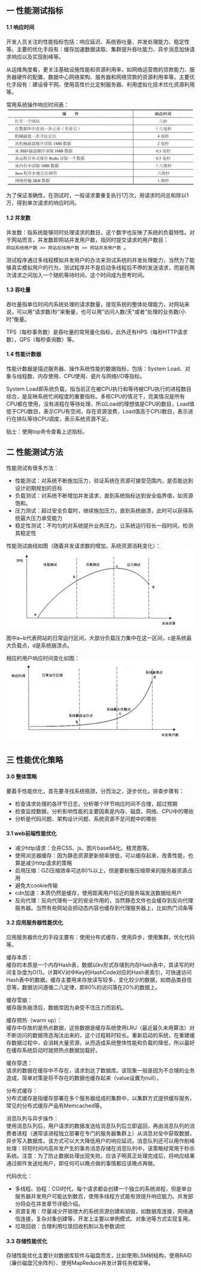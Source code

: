 ## 一 性能测试指标 

#### 1.1 响应时间

开发人员关注的性能指标包括：响应延迟、系统吞吐量、并发处理能力、稳定性等。主要的优化手段有：缓存加速数据读取、集群提升吞吐能力、异步消息加快请求响应以及实现削峰等。  

从运维角度看，更关注基础设施性能和资源利用率，如网络运营商的贷款能力、服务器硬件的配置、数据中心网络架构、服务器和网络贷款的资源利用率等。主要优化手段有：建设骨干网、使用高性价比定制服务器、利用虚拟化技术优化资源利用等。  

常用系统操作响应时间表：  
![](../images/arch/01-02.png)  

为了保证准确性，在测试时，一般请求要重复执行1万次，用请求时间总和除以1万，得到单次请求的响应时间。  

#### 1.2  并发数

并发数：指系统能够同时处理请求的数目，这个数字也反映了系统的负载特性。对于网站而言，并发数即网站并发用户数，指同时提交请求的用户数目：  
`网站系统用户数 >> 网站在线用户数 >> 网站并发用户数 `。  

测试程序通过多线程模拟并发用户的办法来测试系统的并发处理能力，当然为了能够真实模拟用户的行为，测试程序并不是启动多线程后不停的发送请求，而是在两次请求之间加入一个随机等待时间，这个时间成为思考时间。  

#### 1.3 吞吐量

吞吐量指单位时间内系统处理的请求数量，提现系统的整体处理能力，对网站来说，可以用“请求数/秒”来衡量，也可以用”访问人数/天“或者”处理的业务数/小时“衡量。  

TPS（每秒事务数）是吞吐量的常用量化指标，此外还有HPS（每秒HTTP请求数），QPS（每秒查询数）等。  

#### 1.4 性能计数器

性能计数器是描述服务器、操作系统性能的数据指标，包括：System Load、对象与线程数、内存使用、CPU使用、瓷片与网络I/O等指标。  

System Load即系统负载，指当前正在被CPU执行和等待被CPU执行的进程数目综合，是反映系统忙闲程度的重要指标。多核CPU的情况下，完美情况是所有CPU都在使用，没有进程在等待处理，所以Load的理想值是CPU的数目，Load值低于CPU数目，表示CPU有空闲，存在资源浪费，Load值高于CPU数目，表示进行在排队等待CPU调度，表示系统资源不足。  

贴士：使用top命令查看上述指标。

## 二 性能测试方法

性能测试有很多方法：
- 性能测试：对系统不断施加压力，验证系统在资源可接受范围内，是否能达到设计初期规划的目标
- 负载测试：对系统不断增加并发请求，直到系统指标达到安全临界值，如资源饱和。
- 压力测试：超过安全负载时，继续施加压力，直到系统崩溃，此时可以获得系统最大压力承受能力
- 稳定性测试：不均匀的对系统提升业务压力，让系统运行较长一段时间，检测其稳定性

性能测试曲线如图（随着并发请求数的增加，系统资源消耗变化）：
![](../images/arch/01-03.png) 

图中a~b代表网站的日常运行区间，大部分负载压力集中在这一区间，c是系统最大负载点，d是系统崩溃点。  

相应的用户响应时间变化如图：  
![](../images/arch/01-04.png)

## 三 性能优化策略

#### 3.0 整体策略

要着手性能优化，首先要寻找系统瓶颈，分而治之，逐步优化。排查步骤有：
- 检查请求处理的各环节日志，分析哪个环节响应时间不合理，超过预期
- 检查监控数据，分析影响性能的主要因素是内存、磁盘、网络、CPU中的哪些
- 分析是代码问题、架构设计问题、系统资源不足问题中的哪些

#### 3.1 web前端性能优化

- 减少http请求：合并CSS、js、图片base64化、精灵图等。
- 使用浏览器缓存：因为静态资源更新频率很低，可以缓存起来，改善性能，也算是减少http请求的策略
- 启用压缩：GZi压缩效率可达80%以上，但是要权衡压缩带来的服务器资源占用
- 避免大cookie传输
- cdn加速：本质仍然是缓存，使用距离用户较近的服务端发送数据给用户
- 反向代理：反向代理有一定的安全作用的，当然静态文件也会缓存到反向代理服务器。当然有些网站会把动态内容也缓存到代理服务器上，比如热门词条等

#### 3.2 应用服务器性能优化

应用服务器优化的手段主要有：使用分布式缓存，使用异步，使用集群，优化代码等。  

缓存本质：    
缓存的本质是一个内存Hash表，数据以kv形式存储到内存Hash表中，其读写的时间复杂度为O(1)。计算KV对中Key的HashCode对应的Hash表索引，可快速访问Hash表中的数据。缓存主要用来存放读写较多，变化较少的数据，如商品类目信息等。数据访问遵循二八定律，即80%的访问落在20%的数据上。  

缓存雪崩：  
缓存服务崩溃后，数据库因为承受不住压力而宕机。  

缓存预热（warm up）：  
缓存中存放的是热点数据，这些数据是缓存系统使用LRU（最近最久未用算法）对不断访问的数据筛选淘汰出来的，这个过程耗时较长。重新启动的系统，在重建缓存数据过程中，会消耗大量资源，从而造成系统整体性能和负载的降低，所以最好在缓存系统启动时就把热点数据加载好。  

缓存穿透：  
请求的数据在缓存中不存在，请求到达了数据库。该现象一般是因为不合理的业务造成，简单对策是将不存在的数据也缓存起来（value设置为null）。  

分布式缓存：  
分布式缓存是指缓存部署在多个服务器组成的集群中，以集群方式提供缓存服务，常见的分布式缓存产品有Memcached等。


消息队列与异步操作：  
使用消息队列后，用户请求的数据发送给消息队列后立即返回，再由消息队列的消费者进程（通常该进程独立部署在专门的服务器集群上）从消息对垒中获取数据，异步写入数据库。该方式可以大大降低用户的响应延迟。消息队列还可以用作削峰处理：将短时间内高并发产生的事务消息存储在消息队列中，该策略经常用于秒杀系统。注意：为了防止数据处理出现失败，应该子啊真正处理完成后，将响应结果通过邮件发送给用户，即任何可以晚点做的事情都应该晚点再做。  

代码优化：  
- 多线程、协程：CGI时代，每个请求都会创建一个独立的系统进程，但是单台服务器并发用户可能达到数百，使用多线程方式能有效提升响应能力。并发部分将会在并发章节详细介绍。
- 资源复用：尽量减少开销很大的系统资源创建和销毁，如数据库连接，网络通信连接，复杂对象创建等，开发上主要以单例模式、对象池等方式实现复用。  
- 垃圾回收：合理利用垃圾回收机制以及参数调优

#### 3.3 存储性能优化

存储性能优化主要针对数据库软件与磁盘而言，比如使用LSM树结构，使用RAID（廉价磁盘冗余阵列）、使用MapReduce并发计算任务框架等。  

